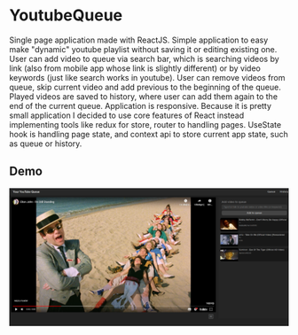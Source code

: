 # YoutubeQueue

Single page application made with ReactJS.
Simple application to easy make "dynamic" youtube playlist without saving it or editing existing one.
User can add video to queue via search bar, which is searching videos by link (also from mobile app whose link is slightly different) or by video keywords (just like search works in youtube).
User can remove videos from queue, skip current video and add previous to the beginning of the queue.
Played videos are saved to history, where user can add them again to the end of the current queue.
Application is responsive.
Because it is pretty small application I decided to use core features of React instead implementing tools like redux for store, router to handling pages. UseState hook is handling page state, and context api to store current app state, such as queue or history.

## Demo

[![YoutubeQueue app screenshot](./public/YtQueueScreen.png)](https://ytqueue.netlify.app/)

